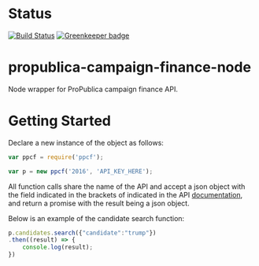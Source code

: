 # Status
[![Build Status](https://travis-ci.org/bahildebrand/propublica-campaign-finance-node.svg?branch=master)](https://travis-ci.org/bahildebrand/propublica-campaign-finance-node) [![Greenkeeper badge](https://badges.greenkeeper.io/bahildebrand/propublica-campaign-finance-node.svg)](https://greenkeeper.io/)

# propublica-campaign-finance-node
Node wrapper for ProPublica campaign finance API.

# Getting Started
Declare a new instance of the object as follows:

```javascript
var ppcf = require('ppcf');

var p = new ppcf('2016', 'API_KEY_HERE');
```

All function calls share the name of the API and accept a json object with the field indicated in the brackets of indicated in the API [documentation](https://projects.propublica.org/api-docs/campaign-finance/), and return a promise with the result being a json object.

Below is an example of the candidate search function:

```javascript
p.candidates.search({"candidate":"trump"})
.then((result) => {
    console.log(result);
})
```
